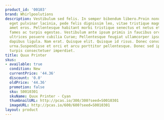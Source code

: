 ```yaml
---
product_id: '00103'
brand: Whirlpoolutions
description: Vestibulum sed felis. In semper bibendum libero.Proin nonummy, lacus
  eget pulvinar lacinia, pede felis dignissim leo, vitae tristique magna lacus sit
  amet eros. Pellentesque habitant morbi tristique senectus et netus et malesuada
  fames ac turpis egestas. Vestibulum ante ipsum primis in faucibus orci luctus et
  ultrices posuere cubilia Curae; Pellentesque feugiat ullamcorper ipsum. Donec laoreet
  dapibus ligula. Nam erat. Quisque elit. Quisque id risus. Donec convallis tincidunt
  urna.Suspendisse et orci et arcu porttitor pellentesque. Donec sed ipsum ultrices
  turpis consectetuer imperdiet.
title: Quux Printer
skus:
- available: true
  condition: New
  currentPrice: '44.36'
  discount: '0.0'
  oldPrice: '44.36'
  promotion: false
  sku: S0010301
  skuName: Quux Printer - Cyan
  thumbnailURL: http://pcas.io/300/300?seed=S0010301
  imageURL: http://pcas.io/600/600?seed=S0010301
layout: product
---
```

